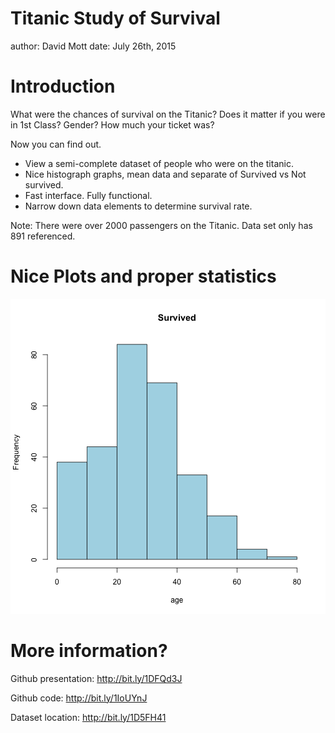 Titanic Study of Survival
========================================================
author: David Mott
date: July 26th, 2015

Introduction
========================================================

What were the chances of survival on the Titanic? 
Does it matter if you were in 1st Class?  Gender?  How much your ticket was? 

Now you can find out.  

- View a semi-complete dataset of people who were on the titanic. 
- Nice histograph graphs, mean data and separate of Survived vs Not survived.  
- Fast interface.  Fully functional. 
- Narrow down data elements to determine survival rate. 

Note:  There were over 2000 passengers on the Titanic.  Data set only has 891 referenced.  

Nice Plots and proper statistics
========================================================

![plot of chunk unnamed-chunk-1](TitanicStudy-figure/unnamed-chunk-1-1.png) 

More information?
========================================================

Github presentation: 
http://bit.ly/1DFQd3J

Github code:
http://bit.ly/1IoUYnJ 

Dataset location:
http://bit.ly/1D5FH41

